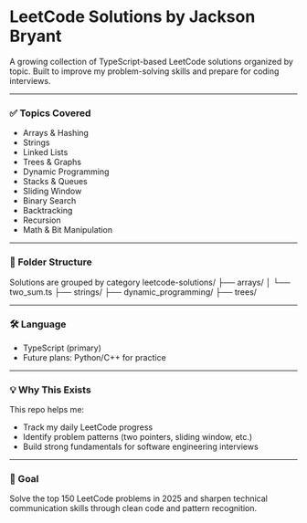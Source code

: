 # LeetCode Solutions by Jackson Bryant

A growing collection of TypeScript-based LeetCode solutions organized by topic. Built to improve my problem-solving skills and prepare for coding interviews.

---

### ✅ Topics Covered
- Arrays & Hashing
- Strings
- Linked Lists
- Trees & Graphs
- Dynamic Programming
- Stacks & Queues
- Sliding Window
- Binary Search
- Backtracking
- Recursion
- Math & Bit Manipulation

---

### 📁 Folder Structure

Solutions are grouped by category
leetcode-solutions/
├── arrays/
│ └── two_sum.ts
├── strings/
├── dynamic_programming/
├── trees/

---

### 🛠 Language

- TypeScript (primary)
- Future plans: Python/C++ for practice

---

### 💡 Why This Exists

This repo helps me:
- Track my daily LeetCode progress
- Identify problem patterns (two pointers, sliding window, etc.)
- Build strong fundamentals for software engineering interviews

---

### 🧠 Goal

Solve the top 150 LeetCode problems in 2025 and sharpen technical communication skills through clean code and pattern recognition.
